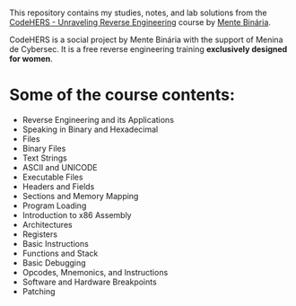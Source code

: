 ![]()

This repository contains my studies, notes, and lab solutions from the [CodeHERS - Unraveling Reverse Engineering](https://www.mentebinaria.com.br/cursos/codehers-desvendando-a-engenharia-reversa-r17/) course by [Mente Binária](https://www.mentebinaria.com.br/).

CodeHERS is a social project by Mente Binária with the support of Menina de Cybersec. It is a free reverse engineering training **exclusively designed for women**.

# Some of the course contents:

- Reverse Engineering and its Applications
- Speaking in Binary and Hexadecimal
- Files
- Binary Files
- Text Strings
- ASCII and UNICODE
- Executable Files
- Headers and Fields
- Sections and Memory Mapping
- Program Loading
- Introduction to x86 Assembly
- Architectures
- Registers
- Basic Instructions
- Functions and Stack
- Basic Debugging
- Opcodes, Mnemonics, and Instructions
- Software and Hardware Breakpoints
- Patching
